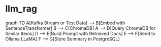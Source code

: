 # llm_rag

graph TD
    A[Kafka Stream or Test Data] --> B[Embed with SentenceTransformer]
    B --> C[ChromaDB]
    A --> D[Query ChromaDB for Similar Items]
    D --> E[Build Prompt with Retrieved Docs]
    E --> F[Send to Ollama LLaMA]
    F --> G[Store Summary in PostgreSQL]
